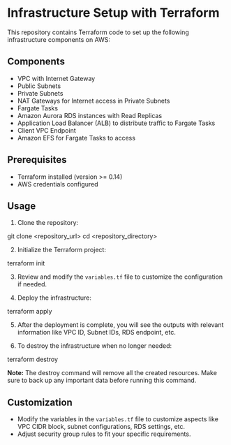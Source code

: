 # Infrastructure Setup with Terraform

This repository contains Terraform code to set up the following infrastructure components on AWS:

## Components

- VPC with Internet Gateway
- Public Subnets
- Private Subnets
- NAT Gateways for Internet access in Private Subnets
- Fargate Tasks
- Amazon Aurora RDS instances with Read Replicas
- Application Load Balancer (ALB) to distribute traffic to Fargate Tasks
- Client VPC Endpoint
- Amazon EFS for Fargate Tasks to access

## Prerequisites

- Terraform installed (version >= 0.14)
- AWS credentials configured

## Usage

1. Clone the repository:

git clone <repository_url>
cd <repository_directory>


2. Initialize the Terraform project:

terraform init

3. Review and modify the `variables.tf` file to customize the configuration if needed.

4. Deploy the infrastructure:

terraform apply 


5. After the deployment is complete, you will see the outputs with relevant information like VPC ID, Subnet IDs, RDS endpoint, etc.

6. To destroy the infrastructure when no longer needed:


terraform destroy


**Note:** The destroy command will remove all the created resources. Make sure to back up any important data before running this command.

## Customization

- Modify the variables in the `variables.tf` file to customize aspects like VPC CIDR block, subnet configurations, RDS settings, etc.
- Adjust security group rules to fit your specific requirements.




